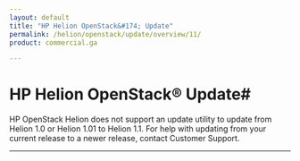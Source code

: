 ```yaml
---
layout: default
title: "HP Helion OpenStack&#174; Update"
permalink: /helion/openstack/update/overview/11/
product: commercial.ga

---
```

<!--UNDER REVISION-->

<script>

function PageRefresh {
onLoad="window.refresh"
}

PageRefresh();

</script>

<!--
<p style="font-size: small;"> <a href="/helion/openstack/services">&#9664; PREV</a> | <a href="/helion/openstack/services/overview/">&#9650; UP</a>"> NEXT &#9654</a> </p>
-->

# HP Helion OpenStack&reg; Update#

HP OpenStack Helion does not support an update utility to update from Helion 1.0 or Helion 1.01 to Helion 1.1. For help with updating from your current release to a newer release, contact Customer Support. 



----

